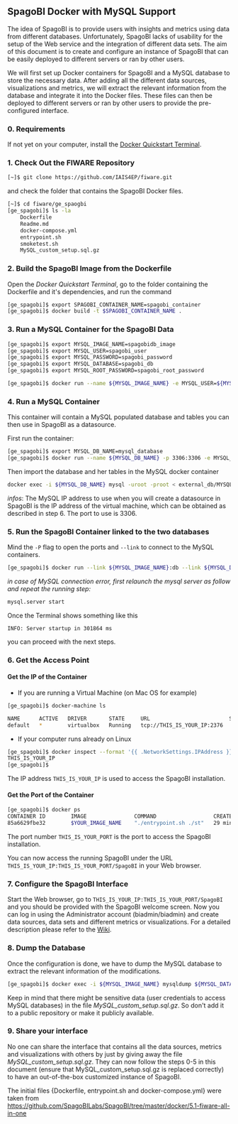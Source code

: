 ## SpagoBI Docker with MySQL Support
The idea of SpagoBI is to provide users with insights and metrics using data from different databases. Unfortunately, SpagoBI lacks of usability for the setup of the Web service and the integration of different data sets.
The aim of this document is to create and configure an instance of SpagoBI that can be easily deployed to different servers or ran by other users.

We will first set up Docker containers for SpagoBI and a MySQL database to store the necessary data. After adding all the different data sources, visualizations and metrics, we will extract the relevant information from the database and integrate it into the Docker files. These files can then be deployed to different servers or ran by other users to provide the pre-configured interface.

### 0. Requirements

If not yet on your computer, install the [Docker Quickstart Terminal](https://docs.docker.com/).

### 1. Check Out the FIWARE Repository

```bash
[~]$ git clone https://github.com/IAIS4EP/fiware.git
```

and check the folder that contains the SpagoBI Docker files.

```bash
[~]$ cd fiware/ge_spaogbi
[ge_spagobi]$ ls -la
    Dockerfile
    Readme.md
    docker-compose.yml
    entrypoint.sh
    smoketest.sh
    MySQL_custom_setup.sql.gz
```

### 2. Build the SpagoBI Image from the Dockerfile

Open the *Docker Quickstart Terminal*, go to the folder containing the Dockerfile and it's dependencies, and run the command
```bash
[ge_spagobi]$ export SPAGOBI_CONTAINER_NAME=spagobi_container
[ge_spagobi]$ docker build -t $SPAGOBI_CONTAINER_NAME .
```

### 3. Run a MySQL Container for the SpagoBI Data

```bash
[ge_spagobi]$ export MYSQL_IMAGE_NAME=spagobidb_image
[ge_spagobi]$ export MYSQL_USER=spagobi_user
[ge_spagobi]$ export MYSQL_PASSWORD=spagobi_password
[ge_spagobi]$ export MYSQL_DATABASE=spagobi_db
[ge_spagobi]$ export MYSQL_ROOT_PASSWORD=spagobi_root_password

[ge_spagobi]$ docker run --name ${MYSQL_IMAGE_NAME} -e MYSQL_USER=${MYSQL_USER} -e MYSQL_PASSWORD=${MYSQL_PASSWORD} -e MYSQL_DATABASE=${MYSQL_DATABASE} -e MYSQL_ROOT_PASSWORD=${MYSQL_ROOT_PASSWORD} -d mysql
```

### 4. Run a MySQL Container

This container will contain a MySQL populated database and tables you can then use in SpagoBI as a datasource.

First run the container:
```bash
[ge_spagobi]$ export MYSQL_DB_NAME=mysql_database
[ge_spagobi]$ docker run --name ${MYSQL_DB_NAME} -p 3306:3306 -e MYSQL_ROOT_PASSWORD=root -d mysql
```

Then import the database and her tables in the MySQL docker container
```bash
docker exec -i ${MYSQL_DB_NAME} mysql -uroot -proot < external_db/MYSQL_external_db_dump.sql
```

*infos*:
The MySQL IP address to use when you will create a datasource in SpagoBI is the IP address of the virtual machine, which can be obtained as described in step 6.
The port to use is 3306.


### 5. Run the SpagoBI Container linked to the two databases

Mind the `-P` flag to open the ports and `--link` to connect to the MySQL containers.

```bash
[ge_spagobi]$ docker run --link ${MYSQL_IMAGE_NAME}:db --link ${MYSQL_DB_NAME}:external_db -P ${SPAGOBI_CONTAINER_NAME}
```

*in case of MySQL connection error, first relaunch the mysql server as follow and repeat the running step:*
```bash
mysql.server start
```

Once the Terminal shows something like this
```
INFO: Server startup in 301864 ms
```
you can proceed with the next steps.

### 6. Get the Access Point

#### Get the IP of the Container

- If you are running a Virtual Machine (on Mac OS for example)

```bash
[ge_spagobi]$ docker-machine ls

NAME      ACTIVE   DRIVER       STATE     URL                         SWARM
default   *        virtualbox   Running   tcp://THIS_IS_YOUR_IP:2376   
```

- If your computer runs already on Linux

```bash
[ge_spagobi]$ docker inspect --format '{{ .NetworkSettings.IPAddress }}' spagobi
THIS_IS_YOUR_IP
[ge_spagobi]$
```

The IP address `THIS_IS_YOUR_IP` is used to access the SpagoBI installation.

#### Get the Port of the Container

```bash
[ge_spagobi]$ docker ps
CONTAINER ID        IMAGE               COMMAND                  CREATED             STATUS              PORTS                                  NAMES
85a6629fbe32        $YOUR_IMAGE_NAME    "./entrypoint.sh ./st"   29 minutes ago      Up 29 minutes       0.0.0.0:THIS_IS_YOUR_PORT->8080/tcp    fantastic_fiware
```

The port number `THIS_IS_YOUR_PORT` is the port to access the SpagoBI installation.

You can now access the running SpagoBI under the URL `THIS_IS_YOUR_IP:THIS_IS_YOUR_PORT/SpagoBI` in your Web browser.

### 7. Configure the SpagoBI Interface

Start the Web browser, go to `THIS_IS_YOUR_IP:THIS_IS_YOUR_PORT/SpagoBI` and you should be provided with the SpagoBI welcome screen. Now you can log in using the Administrator account (biadmin/biadmin) and create data sources, data sets and different metrics or visualizations. For a detailed description please refer to the [Wiki](http://wiki.spagobi.org/).

### 8. Dump the Database

Once the configuration is done, we have to dump the MySQL database to extract the relevant information of the modifications.

```bash
[ge_spagobi]$ docker exec -i ${MYSQL_IMAGE_NAME} mysqldump ${MYSQL_DATABASE} -u${MYSQL_USER} -p${MYSQL_PASSWORD} | gzip  > MySQL_custom_setup.sql.gz
```

Keep in mind that there might be sensitive data (user credentials to access MySQL databases) in the file *MySQL_custom_setup.sql.gz*. So don't add it to a public repository or make it publicly available.

### 9. Share your interface

No one can share the interface that contains all the data sources, metrics and visualizations with others by just by giving away the file *MySQL_custom_setup.sql.gz*. They can now follow the steps 0-5 in this document (ensure that  MySQL_custom_setup.sql.gz is replaced correctly) to have an out-of-the-box customized instance of SpagoBI.


The initial files {Dockerfile, entrypoint.sh and docker-compose.yml} were taken from https://github.com/SpagoBILabs/SpagoBI/tree/master/docker/5.1-fiware-all-in-one
